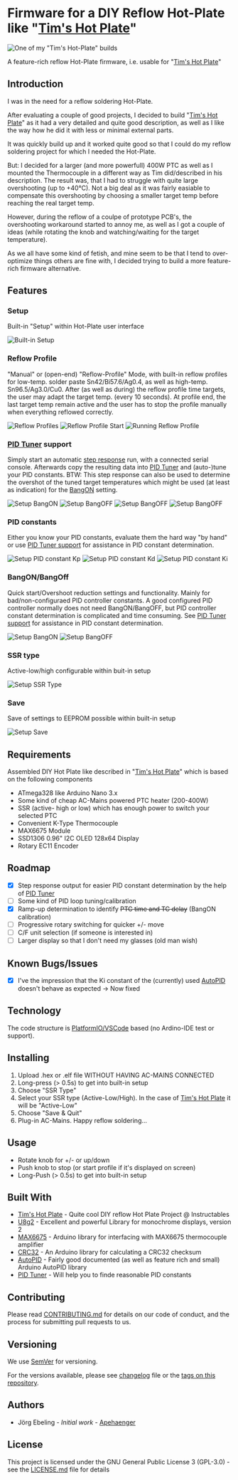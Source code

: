 # Firmware for a DIY Reflow Hot-Plate like "[Tim's Hot Plate](https://www.instructables.com/Tims-Hot-Plate/)"
![One of my "Tim's Hot-Plate" builds](assets/images/TimsHotPlate-1.jpg)

A feature-rich reflow Hot-Plate firmware, i.e. usable for "[Tim's Hot Plate](https://www.instructables.com/Tims-Hot-Plate/)"

## Introduction

I was in the need for a reflow soldering Hot-Plate.

After evaluating a couple of good projects, I decided to build "[Tim's Hot Plate](https://www.instructables.com/Tims-Hot-Plate/)" as it had a very detailed and quite good description, as well as I like the way how he did it with less or minimal external parts.

It was quickly build up and it worked quite good so that I could do my reflow soldering project for which I needed the Hot-Plate.

But: I decided for a larger (and more powerfull) 400W PTC as well as I mounted the Thermocouple in a different way as Tim did/described in his description.
The result was, that I had to struggle with quite large overshooting (up to +40°C).
Not a big deal as it was fairly easiable to compensate this overshooting by choosing a smaller target temp before reaching the real target temp. 

However, during the reflow of a coulpe of prototype PCB's, the overshooting workaround started to annoy me, as well as I got a couple of ideas (while rotating the knob and watching/waiting for the target temperature).

As we all have some kind of fetish, and mine seem to be that I tend to over-optimize things others are fine with, I decided trying to build a more feature-rich firmware alternative.

## Features

### Setup

Built-in "Setup" within Hot-Plate user interface

![Built-in Setup](assets/images/Setup-1.jpg)

### Reflow Profile

"Manual" or (open-end) "Reflow-Profile" Mode, with built-in reflow profiles for low-temp. solder paste Sn42/Bi57.6/Ag0.4, as well as high-temp. Sn96.5/Ag3.0/Cu0. After (as well as during) the reflow profile time targets, the user may adapt the target temp. (every 10 seconds). At profile end, the last target temp remain active and the user has to stop the profile manually when everything reflowed correctly.

![Reflow Profiles](assets/images/ReflowProfiles.jpg)
![Reflow Profile Start](assets/images/ReflowProfile-Start.jpg)
![Running Reflow Profile](assets/images/ReflowProfile-1.jpg)

### [PID Tuner](https://pidtuner.github.io/#/) support

Simply start an automatic [step response](https://en.wikipedia.org/wiki/Step_response) run, with a connected serial console.
Afterwards copy the resulting data into [PID Tuner](https://pidtuner.github.io/#/) and (auto-)tune your PID constants.
BTW: This step response can also be used to determine the overshot of the tuned target temperatures which might be used (at least as indication) for the [BangON](#bangonbangoff) setting. 

![Setup BangON](assets/images/PIDTuner-Start.jpg)
![Setup BangOFF](assets/images/PIDTuner-Heat.jpg)
![Setup BangOFF](assets/images/PIDTuner-Settle.jpg)
![Setup BangOFF](assets/images/PIDTuner-Output-1.jpg)

### PID constants

Either you know your PID constants, evaluate them the hard way "by hand" or use [PID Tuner support](#pid-tuner-support) for assistance in PID constant determination. 

![Setup PID constant Kp](assets/images/Setup-PID-Kp.jpg)
![Setup PID constant Kd](assets/images/Setup-PID-Kd.jpg)
![Setup PID constant Ki](assets/images/Setup-PID-Ki.jpg)

### BangON/BangOff

Quick start/Overshoot reduction settings and functionality. Mainly for bad/non-configuraed PID controller constants.
A good configured PID controller normally does not need BangON/BangOFF, but PID controller constant determination is complicated and time consuming. See [PID Tuner support](#pid-tuner-support) for assistance in PID constant determination.

![Setup BangON](assets/images/Setup-BangON.jpg)
![Setup BangOFF](assets/images/Setup-BangOFF.jpg)

### SSR type

Active-low/high configurable within buit-in setup

![Setup SSR Type](assets/images/Setup-SSR.jpg)

### Save

Save of settings to EEPROM possible within built-in setup 

![Setup Save](assets/images/Setup-Save.jpg)

## Requirements

Assembled DIY Hot Plate like described in "[Tim's Hot Plate](https://www.instructables.com/Tims-Hot-Plate/)" which is based on the following components

- ATmega328 like Arduino Nano 3.x
- Some kind of cheap AC-Mains powered PTC heater (200-400W)
- SSR (active- high or low) which has enough power to switch your selected PTC
- Convenient K-Type Thermocouple
- MAX6675 Module
- SSD1306 0.96" I2C OLED 128x64 Display
- Rotary EC11 Encoder

## Roadmap

- [X] Step response output for easier PID constant determination by the help of [PID Tuner](https://pidtuner.github.io/#/)
- [ ] Some kind of PID loop tuning/calibration
- [X] Ramp-up determination to identify ~~PTC time and TC delay~~ (BangON calibration)
- [ ] Progressive rotary switching for quicker +/- move
- [ ] C/F unit selection (if someone is interested in)
- [ ] Larger display so that I don't need my glasses (old man wish)

## Known Bugs/Issues

- [X] I've the impression that the Ki constant of the (currently) used [AutoPID](https://r-downing.github.io/AutoPID/) doesn't behave as expected -> Now fixed

## Technology

The code structure is [PlatformIO/VSCode](https://platformio.org/) based (no Ardino-IDE test or support).

## Installing

1. Upload .hex or .elf file WITHOUT HAVING AC-MAINS CONNECTED
1. Long-press (> 0.5s) to get into built-in setup
1. Choose "SSR Type"
1. Select your SSR type (Active-Low/High). In the case  of [Tim's Hot Plate](https://www.instructables.com/Tims-Hot-Plate/) it will be "Active-Low"
1. Choose "Save & Quit"
1. Plug-in AC-Mains. Happy reflow soldering...

## Usage

- Rotate knob for +/- or up/down
- Push knob to stop (or start profile if it's displayed on screen)
- Long-Push (> 0.5s) to get into built-in setup

## Built With

* [Tim's Hot Plate](https://www.instructables.com/Tims-Hot-Plate/) - Quite cool DIY reflow Hot Plate Project @ Instructables
* [U8g2](https://github.com/olikraus/u8g2) - Excellent and powerful Library for monochrome displays, version 2
* [MAX6675](https://github.com/adafruit/MAX6675-library) - Arduino library for interfacing with MAX6675 thermocouple amplifier
* [CRC32](https://github.com/bakercp/CRC32) - An Arduino library for calculating a CRC32 checksum
* [AutoPID](https://github.com/r-downing/AutoPID) - Fairly good documented (as well as feature rich and small) Arduino AutoPID library 
* [PID Tuner](https://pidtuner.github.io/#/) - Will help you to finde reasonable PID constants

## Contributing

Please read [CONTRIBUTING.md](./CONTRIBUTING.md) for details on our code of conduct, and the process for submitting pull requests to us.

## Versioning

We use [SemVer](http://semver.org/) for versioning.

For the versions available, please see [changelog](CHANGELOG.md) file or the [tags on this repository](https://github.com/Apehaenger/Another-HotPlate-Firmware/tags). 

## Authors

* Jörg Ebeling - *Initial work* - [Apehaenger](https://github.com/Apehaenger)

<!--
See also the list of [contributors](https://github.com/your/project/contributors) who participated in this project.
-->

## License

This project is licensed under the GNU General Public License 3 (GPL-3.0) - see the [LICENSE.md](LICENSE.md) file for details
